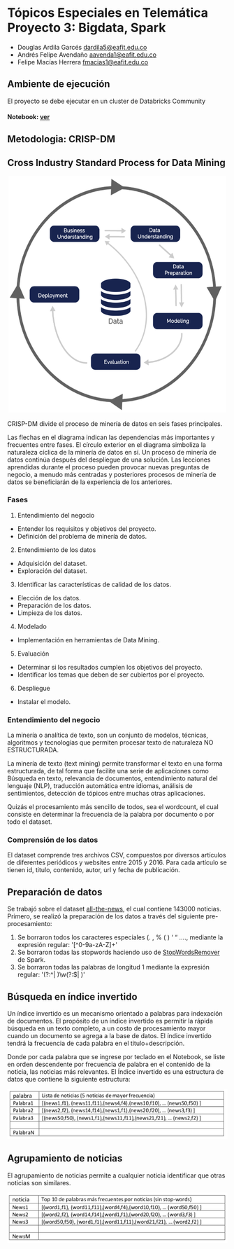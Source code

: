 # Tópicos Especiales en Telemática Proyecto 3: Bigdata, Spark

- Douglas Ardila Garcés dardila5@eafit.edu.co
- Andrés Felipe Avendaño aavenda1@eafit.edu.co
- Felipe Macías Herrera fmacias1@eafit.edu.co

## Ambiente de ejecución
El proyecto se debe ejecutar en un cluster de Databricks Community
#### Notebook: [ver](https://databricks-prod-cloudfront.cloud.databricks.com/public/4027ec902e239c93eaaa8714f173bcfc/4324748683792239/1607293699539435/8664231812763542/latest.html)

## Metodologia: CRISP-DM

## Cross Industry Standard Process for Data Mining

<p align="center">
        <img src="images/CRISP-DM.png" width="500px" height="540px">
</p>

CRISP-DM divide el proceso de minería de datos en seis fases principales.

Las flechas en el diagrama indican las dependencias más importantes y frecuentes entre fases. El círculo exterior en el diagrama simboliza la naturaleza cíclica de la minería de datos en sí. Un proceso de minería de datos continúa después del despliegue de una solución. Las lecciones aprendidas durante el proceso pueden provocar nuevas preguntas de negocio, a menudo más centradas y posteriores procesos de minería de datos se beneficiarán de la experiencia de los anteriores.

### Fases

1.  Entendimiento del negocio
  * Entender los requisitos y objetivos del proyecto.
  * Definición del problema de minería de datos.
  
2.  Entendimiento de los datos
  * Adquisición del dataset.
  * Exploración del dataset.
  
3.  Identificar las características de calidad de los datos.
  * Elección de los datos.
  * Preparación de los datos.
  * Limpieza de los datos.
  
4.  Modelado
  * Implementación en herramientas de Data Mining.

5.  Evaluación
  * Determinar si los resultados cumplen los objetivos del proyecto.
  * Identificar los temas que deben de ser cubiertos por el proyecto.
  
6.  Despliegue
  * Instalar el modelo.

### Entendimiento del negocio
La minería o analítica de texto, son un conjunto de modelos, técnicas, algoritmos y tecnologías que permiten procesar texto de naturaleza NO ESTRUCTURADA.

La minería de texto (text mining) permite transformar el texto en una forma estructurada, de tal forma que facilite una serie de aplicaciones como Búsqueda en texto, relevancia de documentos, entendimiento natural del lenguaje (NLP), traducción automática entre idiomas, análisis de sentimientos, detección de tópicos entre muchas otras aplicaciones.

Quizás el procesamiento más sencillo de todos, sea el wordcount, el cual consiste en determinar la frecuencia de la palabra por documento o por todo el dataset.

### Comprensión de los datos
El dataset comprende tres archivos CSV, compuestos por diversos artículos de diferentes periódicos y websites entre 2015 y 2016. Para cada artículo se tienen id, titulo, contenido, autor, url y fecha de publicación.


## Preparación de datos
Se trabajó sobre el dataset [all-the-news](https://www.kaggle.com/snapcrack/all-the-news), el cual contiene 143000 noticias. 
Primero, se realizó la preparación de los datos a través del siguiente pre-procesamiento:
1. Se borraron todos los caracteres especiales (. , % ( ) ‘ “ ...., mediante la expresión regular: '[^0-9a-zA-Z]+'
2. Se borraron todas las stopwords haciendo uso de [StopWordsRemover](https://spark.apache.org/docs/2.2.0/ml-features.html#stopwordsremover) de Spark.
3. Se borraron todas las palabras de longitud 1 mediante la expresión regular: '(?:^| )\w(?:$| )'

## Búsqueda en índice invertido
Un índice invertido es un mecanismo orientado a palabras para indexación de documentos. El propósito de un índice invertido es permitir la rápida búsqueda en un texto completo, a un costo de procesamiento mayor cuando un documento se agrega a la base de datos.
El índice invertido tendrá la frecuencia de cada palabra en el titulo+descripción.

Donde por cada palabra que se ingrese por teclado en el Notebook, se liste en orden descendente por frecuencia de palabra en el contenido de la noticia, las noticias más relevantes.
El Índice invertido es una estructura de datos que contiene la siguiente estructura:

![Screenshot](images/indiceInvertido.png)

## Agrupamiento de noticias

El agrupamiento de noticias permite a cualquier noticia identificar que otras noticias son similares.

![Screenshot](images/agrupamiento.png)

















